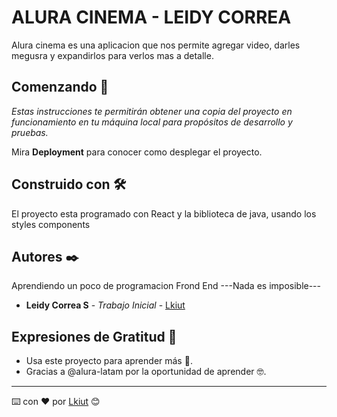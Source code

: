# ALURA CINEMA - LEIDY CORREA

Alura cinema es una aplicacion que nos permite agregar video, darles megusra y expandirlos para verlos mas a detalle.

## Comenzando 🚀

_Estas instrucciones te permitirán obtener una copia del proyecto en funcionamiento en tu máquina local para propósitos de desarrollo y pruebas._

Mira **Deployment** para conocer como desplegar el proyecto.


## Construido con 🛠️

El proyecto esta programado con React y la biblioteca de java, usando los styles components


## Autores ✒️

Aprendiendo un poco de programacion Frond End
---Nada es imposible---

* **Leidy Correa S** - *Trabajo Inicial* - 
[Lkiut](https://github.com/Lkiut)
 

## Expresiones de Gratitud 🎁

* Usa este proyecto para aprender más 📢. 
* Gracias a @alura-latam por la oportunidad de aprender 🤓.


---
⌨️ con ❤️ por [Lkiut](https://github.com/Lkiut) 😊